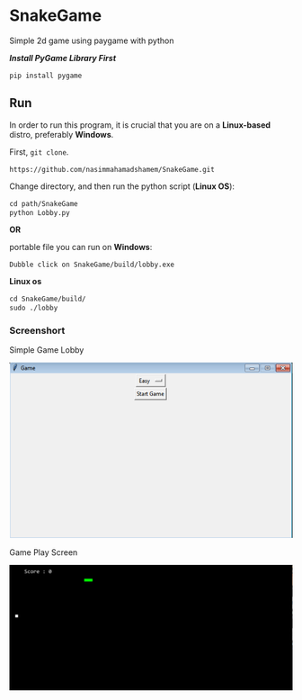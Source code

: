 # SnakeGame

Simple 2d game using paygame with python

___Install PyGame Library First___
    
    pip install pygame
   
    
## Run

In order to run this program, it is crucial that you are on a __Linux-based__ distro, preferably __Windows__.

First, `git clone`.

    https://github.com/nasimmahamadshamem/SnakeGame.git

Change directory, and then run the python script (__Linux OS__):

    cd path/SnakeGame
    python Lobby.py
    
    
__OR__

portable file you can run on __Windows__:
    
    Dubble click on SnakeGame/build/lobby.exe

__Linux os__
    
    cd SnakeGame/build/
    sudo ./lobby


### Screenshort

Simple Game Lobby

![Game Lobby](image/lobby.png)

Game Play Screen

![Simple Game Screen](image/game_screen.png)


